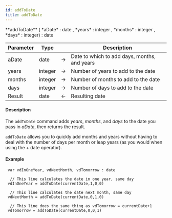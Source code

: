 ```yaml
---
id: addToDate
title: addToDate
---
```


<!-- REF #_command_.addToDate.Syntax -->**addToDate** ( *aDate* : date , *years* : integer , *months* : integer , *days* : integer) : date<!-- END REF -->


<!-- REF #_command_.addToDate.Params -->
|Parameter|Type||Description|
|---------|--- |:---:|------|
|aDate|date|->|Date to which to add days, months, and years|
|years|integer|->|Number of years to add to the date|
|months|integer|->|Number of months to add to the date|
|days|integer|->|Number of days to add to the date|
|Result|date|<-|Resulting date|
<!-- END REF -->

#### Description

The `addToDate` command <!-- REF #_command_.addToDate.Summary -->adds *years*, *months*, and *days* to the date you pass in *aDate*, then returns the result<!-- END REF -->.

`addToDate` allows you to quickly add months and years without having to deal with the number of days per month or leap years (as you would when using the + date operator).

#### Example

```qs
 var vdInOneYear, vdNextMonth, vdTomorrow : date

  // This line calculates the date in one year, same day
 vdInOneYear = addToDate(currentDate,1,0,0)

  // This line calculates the date next month, same day
 vdNextMonth = addToDate(currentDate,0,1,0)

  // This line does the same thing as vdTomorrow = currentDate+1
 vdTomorrow = addToDate(currentDate,0,0,1)

```

